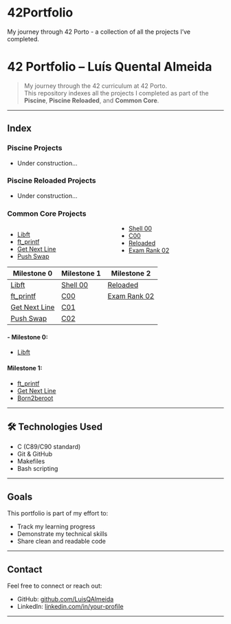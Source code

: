 # 42Portfolio
My journey through 42 Porto - a collection of all the projects I’ve completed.
# 42 Portfolio – Luís Quental Almeida
> My journey through the 42 curriculum at 42 Porto.  
This repository indexes all the projects I completed as part of the **Piscine**, **Piscine Reloaded**, and **Common Core**.
---
## Index
### Piscine Projects
- Under construction...
### Piscine Reloaded Projects
- Under construction...
### Common Core Projects

<div style="columns: 3; -webkit-columns: 2; -moz-columns: 2;">

- [Libft](#)
- [ft_printf](#)
- [Get Next Line](#)
- [Push Swap](#)
- [Shell 00](#)
- [C00](#)
- [Reloaded](#)
- [Exam Rank 02](#)

</div>

| Milestone 0           | Milestone 1          | Milestone 2          |
|-----------------------|----------------------|----------------------|
| [Libft](#)            | [Shell 00](#)        | [Reloaded](#)        |
| [ft_printf](#)        | [C00](#)             | [Exam Rank 02](#)    |
| [Get Next Line](#)    | [C01](#)             |                      |
| [Push Swap](#)        | [C02](#)             |                      |

#### - Milestone 0:
- [Libft](https://github.com/yourusername/42-libft)
#### Milestone 1:
- [ft_printf](https://github.com/yourusername/42-ft_printf)
- [Get Next Line](https://github.com/yourusername/42-gnl)
- [Born2beroot]()
---
## 🛠️ Technologies Used
- C (C89/C90 standard)
- Git & GitHub
- Makefiles
- Bash scripting
---
## Goals
This portfolio is part of my effort to:
- Track my learning progress
- Demonstrate my technical skills
- Share clean and readable code
---
## Contact
Feel free to connect or reach out:
- GitHub: [github.com/LuisQAlmeida](https://github.com/LuisQAlmeida)
- LinkedIn: [linkedin.com/in/your-profile](https://linkedin.com/in/your-profile)
---
